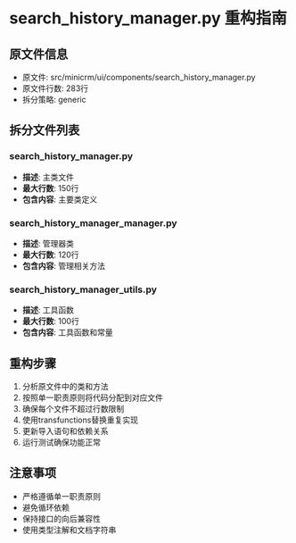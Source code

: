 # search_history_manager.py 重构指南

## 原文件信息
- 原文件: src/minicrm/ui/components/search_history_manager.py
- 原文件行数: 283行
- 拆分策略: generic

## 拆分文件列表

### search_history_manager.py
- **描述**: 主类文件
- **最大行数**: 150行
- **包含内容**: 主要类定义

### search_history_manager_manager.py
- **描述**: 管理器类
- **最大行数**: 120行
- **包含内容**: 管理相关方法

### search_history_manager_utils.py
- **描述**: 工具函数
- **最大行数**: 100行
- **包含内容**: 工具函数和常量

## 重构步骤

1. 分析原文件中的类和方法
2. 按照单一职责原则将代码分配到对应文件
3. 确保每个文件不超过行数限制
4. 使用transfunctions替换重复实现
5. 更新导入语句和依赖关系
6. 运行测试确保功能正常

## 注意事项

- 严格遵循单一职责原则
- 避免循环依赖
- 保持接口的向后兼容性
- 使用类型注解和文档字符串
